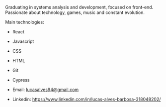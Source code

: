 Graduating in systems analysis and development, focused on front-end. Passionate about technology, games, music and constant evolution.

Main technologies:
- React
- Javascript
- CSS
- HTML
- Git
- Cypress

- Email: lucasalves94@gmail.com
- Linkedin: https://www.linkedin.com/in/lucas-alves-barbosa-318048202/

<!---
lucasalvesb/lucasalvesb is a ✨ special ✨ repository because its `README.md` (this file) appears on your GitHub profile.
You can click the Preview link to take a look at your changes.
--->
